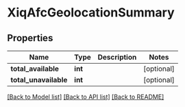 # XiqAfcGeolocationSummary

## Properties
Name | Type | Description | Notes
------------ | ------------- | ------------- | -------------
**total_available** | **int** |  | [optional] 
**total_unavailable** | **int** |  | [optional] 

[[Back to Model list]](../README.md#documentation-for-models) [[Back to API list]](../README.md#documentation-for-api-endpoints) [[Back to README]](../README.md)


